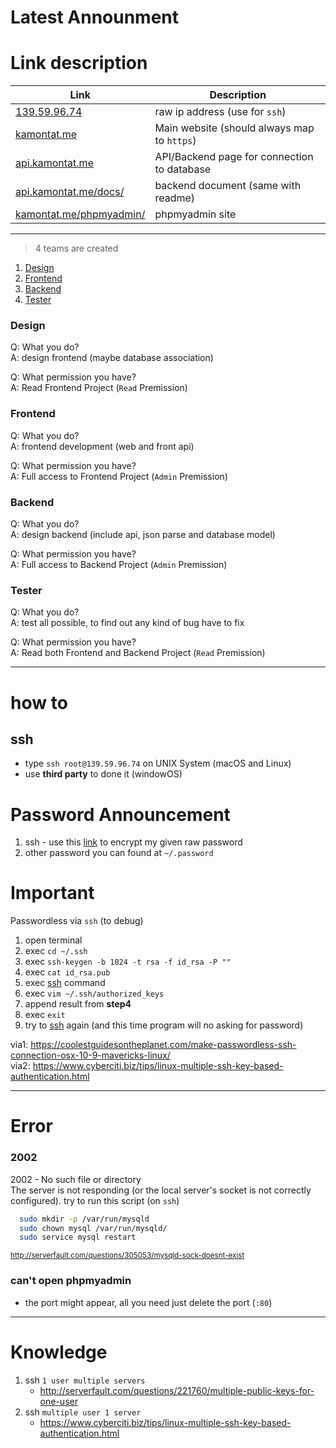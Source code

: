 # Latest Announment

# Link description

| Link                                                       | Description                                 |
|------------------------------------------------------------|---------------------------------------------|
| [139.59.96.74](https://139.59.96.74)                       | raw ip address (use for `ssh`)              |
| [kamontat.me](https://kamontat.me)                         | Main website (should always map to `https`) |
| [api.kamontat.me](https://api.kamontat.me)                 | API/Backend page for connection to database |
| [api.kamontat.me/docs/](https://api.kamontat.me/docs/)     | backend document (same with readme)         |
| [kamontat.me/phpmyadmin/](https://kamontat.me/phpmyadmin/) | phpmyadmin site                             |

--------------------

> 4 teams are created
1. [Design](#Design)
2. [Frontend](#frontend)
3. [Backend](#backend)
4. [Tester](#tester)

### Design
Q: What you do?  
A: design frontend (maybe database association)

Q: What permission you have?  
A: Read Frontend Project (`Read` Premission)

### Frontend
Q: What you do?  
A: frontend development (web and front api)

Q: What permission you have?  
A: Full access to Frontend Project (`Admin` Premission)

### Backend
Q: What you do?  
A: design backend (include api, json parse and database model)

Q: What permission you have?  
A: Full access to Backend Project (`Admin` Premission)

### Tester
Q: What you do?  
A: test all possible, to find out any kind of bug have to fix

Q: What permission you have?  
A: Read both Frontend and Backend Project (`Read` Premission)

--------------------

# how to

## ssh
- type `ssh root@139.59.96.74` on UNIX System (macOS and Linux) 
- use **third party** to done it (windowOS)

# Password Announcement
1. ssh - use this [link](http://www.md5online.org/md5-encrypt.html) to encrypt my given raw password
2. other password you can found at `~/.password`

# Important 

Passwordless via `ssh` (to debug)
1. open terminal
2. exec `cd ~/.ssh`
3. exec `ssh-keygen -b 1024 -t rsa -f id_rsa -P ""`
4. exec `cat id_rsa.pub`
5. exec [ssh](#ssh) command
6. exec `vim ~/.ssh/authorized_keys`
7. append result from **step4**
8. exec `exit`
9. try to [ssh](#ssh) again (and this time program will no asking for password)

via1: https://coolestguidesontheplanet.com/make-passwordless-ssh-connection-osx-10-9-mavericks-linux/  
via2: https://www.cyberciti.biz/tips/linux-multiple-ssh-key-based-authentication.html

--------------------

# Error
### 2002
2002 - No such file or directory<br />The server is not responding (or the local server's socket is not correctly configured).
try to run this script (on `ssh`)
```Bash
  sudo mkdir -p /var/run/mysqld
  sudo chown mysql /var/run/mysqld/
  sudo service mysql restart
```
<small>http://serverfault.com/questions/305053/mysqld-sock-doesnt-exist</small>

### can't open phpmyadmin
- the port might appear, all you need just delete the port (`:80`)

--------------------

# Knowledge
1. ssh `1 user multiple servers`
    - http://serverfault.com/questions/221760/multiple-public-keys-for-one-user
2. ssh `multiple user 1 server`
    - https://www.cyberciti.biz/tips/linux-multiple-ssh-key-based-authentication.html
